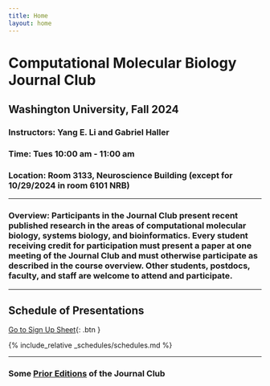 ```yaml
---
title: Home
layout: home
---
```


# Computational Molecular Biology Journal Club

## Washington University, Fall 2024

### **Instructors:** Yang E. Li and Gabriel Haller

### **Time:** Tues 10:00 am - 11:00 am

### **Location:** Room 3133, Neuroscience Building (except for 10/29/2024 in room 6101 NRB)

----

### **Overview:** Participants in the Journal Club present recent published research in the areas of computational molecular biology, systems biology, and bioinformatics. Every student receiving credit for participation must present a paper at one meeting of the Journal Club and must otherwise participate as described in the course overview. Other students, postdocs, faculty, and staff are welcome to attend and participate.

----

## Schedule of Presentations 
 
[Go to Sign Up Sheet](https://docs.google.com/spreadsheets/d/1QKnrgr2_MJ7IrYmTftdoNFpBRdQJFMOiSoR8jTkDc3Y/edit?usp=sharing){: .btn }
 
{% include_relative _schedules/schedules.md %}

----

### Some [Prior Editions](https://www.cse.wustl.edu/~jbuhler/cmb-journal-club/) of the Journal Club


[Just the Docs]: https://just-the-docs.github.io/just-the-docs/
[GitHub Pages]: https://docs.github.com/en/pages
[README]: https://github.com/just-the-docs/just-the-docs-template/blob/main/README.md
[Jekyll]: https://jekyllrb.com
[GitHub Pages / Actions workflow]: https://github.blog/changelog/2022-07-27-github-pages-custom-github-actions-workflows-beta/
[use this template]: https://github.com/just-the-docs/just-the-docs-template/generate
